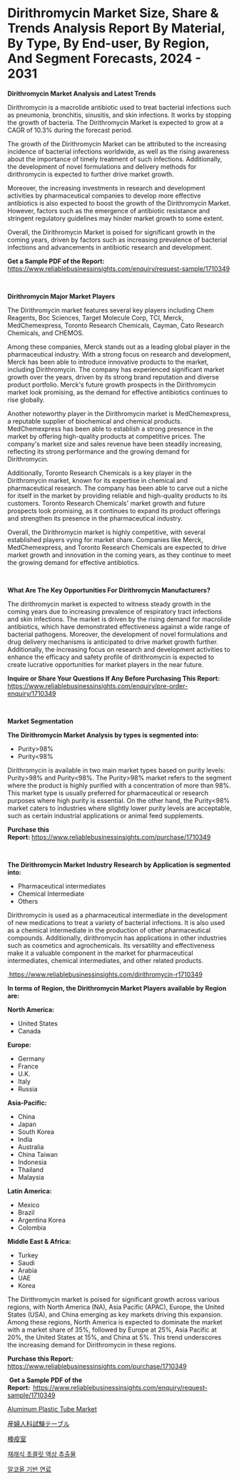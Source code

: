 <p><h1>Dirithromycin Market Size, Share & Trends Analysis Report By Material, By Type, By End-user, By Region, And Segment Forecasts, 2024 - 2031</h1></p><p><strong>Dirithromycin Market Analysis and Latest Trends</strong></p>
<p><p>Dirithromycin is a macrolide antibiotic used to treat bacterial infections such as pneumonia, bronchitis, sinusitis, and skin infections. It works by stopping the growth of bacteria. The Dirithromycin Market is expected to grow at a CAGR of 10.3% during the forecast period. </p><p>The growth of the Dirithromycin Market can be attributed to the increasing incidence of bacterial infections worldwide, as well as the rising awareness about the importance of timely treatment of such infections. Additionally, the development of novel formulations and delivery methods for dirithromycin is expected to further drive market growth. </p><p>Moreover, the increasing investments in research and development activities by pharmaceutical companies to develop more effective antibiotics is also expected to boost the growth of the Dirithromycin Market. However, factors such as the emergence of antibiotic resistance and stringent regulatory guidelines may hinder market growth to some extent.</p><p>Overall, the Dirithromycin Market is poised for significant growth in the coming years, driven by factors such as increasing prevalence of bacterial infections and advancements in antibiotic research and development.</p></p>
<p><strong>Get a Sample PDF of the Report:&nbsp;</strong> <a href="https://www.reliablebusinessinsights.com/enquiry/request-sample/1710349">https://www.reliablebusinessinsights.com/enquiry/request-sample/1710349</a></p>
<p>&nbsp;</p>
<p><strong>Dirithromycin Major Market Players</strong></p>
<p><p>The Dirithromycin market features several key players including Chem Reagents, Boc Sciences, Target Molecule Corp, TCI, Merck, MedChemexpress, Toronto Research Chemicals, Cayman, Cato Research Chemicals, and CHEMOS. </p><p>Among these companies, Merck stands out as a leading global player in the pharmaceutical industry. With a strong focus on research and development, Merck has been able to introduce innovative products to the market, including Dirithromycin. The company has experienced significant market growth over the years, driven by its strong brand reputation and diverse product portfolio. Merck's future growth prospects in the Dirithromycin market look promising, as the demand for effective antibiotics continues to rise globally.</p><p>Another noteworthy player in the Dirithromycin market is MedChemexpress, a reputable supplier of biochemical and chemical products. MedChemexpress has been able to establish a strong presence in the market by offering high-quality products at competitive prices. The company's market size and sales revenue have been steadily increasing, reflecting its strong performance and the growing demand for Dirithromycin.</p><p>Additionally, Toronto Research Chemicals is a key player in the Dirithromycin market, known for its expertise in chemical and pharmaceutical research. The company has been able to carve out a niche for itself in the market by providing reliable and high-quality products to its customers. Toronto Research Chemicals' market growth and future prospects look promising, as it continues to expand its product offerings and strengthen its presence in the pharmaceutical industry. </p><p>Overall, the Dirithromycin market is highly competitive, with several established players vying for market share. Companies like Merck, MedChemexpress, and Toronto Research Chemicals are expected to drive market growth and innovation in the coming years, as they continue to meet the growing demand for effective antibiotics.</p></p>
<p>&nbsp;</p>
<p><strong>What Are The Key Opportunities For Dirithromycin Manufacturers?</strong></p>
<p><p>The dirithromycin market is expected to witness steady growth in the coming years due to increasing prevalence of respiratory tract infections and skin infections. The market is driven by the rising demand for macrolide antibiotics, which have demonstrated effectiveness against a wide range of bacterial pathogens. Moreover, the development of novel formulations and drug delivery mechanisms is anticipated to drive market growth further. Additionally, the increasing focus on research and development activities to enhance the efficacy and safety profile of dirithromycin is expected to create lucrative opportunities for market players in the near future.</p></p>
<p><strong>Inquire or Share Your Questions If Any Before Purchasing This Report:</strong> <a href="https://www.reliablebusinessinsights.com/enquiry/pre-order-enquiry/1710349">https://www.reliablebusinessinsights.com/enquiry/pre-order-enquiry/1710349</a></p>
<p>&nbsp;</p>
<p><strong>Market Segmentation</strong></p>
<p><strong>The Dirithromycin Market Analysis by types is segmented into:</strong></p>
<p><ul><li>Purity>98%</li><li>Purity<98%</li></ul></p>
<p><p>Dirithromycin is available in two main market types based on purity levels: Purity>98% and Purity<98%. The Purity>98% market refers to the segment where the product is highly purified with a concentration of more than 98%. This market type is usually preferred for pharmaceutical or research purposes where high purity is essential. On the other hand, the Purity<98% market caters to industries where slightly lower purity levels are acceptable, such as certain industrial applications or animal feed supplements.</p></p>
<p><strong>Purchase this Report:&nbsp;</strong><a href="https://www.reliablebusinessinsights.com/purchase/1710349">https://www.reliablebusinessinsights.com/purchase/1710349</a></p>
<p>&nbsp;</p>
<p><strong>The Dirithromycin Market Industry Research by Application is segmented into:</strong></p>
<p><ul><li>Pharmaceutical intermediates</li><li>Chemical Intermediate</li><li>Others</li></ul></p>
<p><p>Dirithromycin is used as a pharmaceutical intermediate in the development of new medications to treat a variety of bacterial infections. It is also used as a chemical intermediate in the production of other pharmaceutical compounds. Additionally, dirithromycin has applications in other industries such as cosmetics and agrochemicals. Its versatility and effectiveness make it a valuable component in the market for pharmaceutical intermediates, chemical intermediates, and other related products.</p></p>
<p><a href="https://www.reliablebusinessinsights.com/dirithromycin-r1710349">&nbsp;https://www.reliablebusinessinsights.com/dirithromycin-r1710349</a></p>
<p><strong>In terms of Region, the Dirithromycin Market Players available by Region are:</strong></p>
<p>
    <p> <strong> North America: </strong>
        <ul>
            <li>United States</li>
            <li>Canada</li>
        </ul>
        </p> 
    <p> <strong> Europe: </strong>
        <ul>
            <li>Germany</li>
            <li>France</li>
            <li>U.K.</li>
            <li>Italy</li>
            <li>Russia</li>
        </ul>
        </p> 
    <p> <strong> Asia-Pacific: </strong>
        <ul>
            <li>China</li>
            <li>Japan</li>
            <li>South Korea</li>
            <li>India</li>
            <li>Australia</li>
            <li>China Taiwan</li>
            <li>Indonesia</li>
            <li>Thailand</li>
            <li>Malaysia</li>
        </ul>
        </p> 
    <p> <strong> Latin America: </strong>
        <ul>
            <li>Mexico</li>
            <li>Brazil</li>
            <li>Argentina Korea</li>
            <li>Colombia</li>
        </ul>
        </p> 
    <p> <strong> Middle East & Africa: </strong>
        <ul>
            <li>Turkey</li>
            <li>Saudi</li>
            <li>Arabia</li>
            <li>UAE</li>
            <li>Korea</li>
        </ul>
    </p>
    </p>
<p><p>The Dirithromycin market is poised for significant growth across various regions, with North America (NA), Asia Pacific (APAC), Europe, the United States (USA), and China emerging as key markets driving this expansion. Among these regions, North America is expected to dominate the market with a market share of 35%, followed by Europe at 25%, Asia Pacific at 20%, the United States at 15%, and China at 5%. This trend underscores the increasing demand for Dirithromycin in these regions.</p></p>
<p><strong>Purchase this Report: </strong><a href="https://www.reliablebusinessinsights.com/purchase/1710349">https://www.reliablebusinessinsights.com/purchase/1710349</a></p>
<p>&nbsp;<strong>Get a Sample PDF of the Report:&nbsp;&nbsp;</strong><a href="https://www.reliablebusinessinsights.com/enquiry/request-sample/1710349">https://www.reliablebusinessinsights.com/enquiry/request-sample/1710349</a></p>
<p><strong></strong></p>
<p><p><a href="https://github.com/mahnoor2003/Market-Research-Report-List-4/blob/main/aluminum-plastic-tube-market.md">Aluminum Plastic Tube Market</a></p><p><a href="https://github.com/LuzHills1972/Market-Research-Report-List-1/blob/main/4733606126331.md">産婦人科試験テーブル</a></p><p><a href="https://github.com/oafhukehf4709715/Market-Research-Report-List-2/blob/main/3360276126332.md">検疫室</a></p><p><a href="https://github.com/darrellockm3ytan895656/Market-Research-Report-List-2/blob/main/6690316107033.md">재래식 초콜릿 액상 추출물</a></p><p><a href="https://github.com/Penelolack456456/Market-Research-Report-List-2/blob/main/7548165107032.md">알코올 기반 연료</a></p></p>